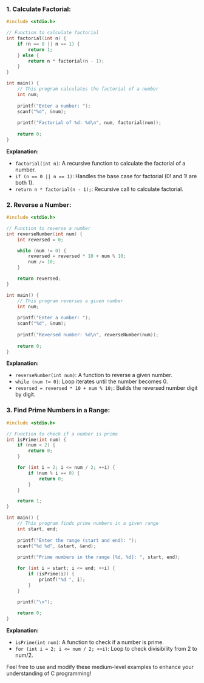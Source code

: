 ### 1. Calculate Factorial:

```c
#include <stdio.h>

// Function to calculate factorial
int factorial(int n) {
    if (n == 0 || n == 1) {
        return 1;
    } else {
        return n * factorial(n - 1);
    }
}

int main() {
    // This program calculates the factorial of a number
    int num;
    
    printf("Enter a number: ");
    scanf("%d", &num);
    
    printf("Factorial of %d: %d\n", num, factorial(num));
    
    return 0;
}
```

**Explanation:**
- `factorial(int n)`: A recursive function to calculate the factorial of a number.
- `if (n == 0 || n == 1)`: Handles the base case for factorial (0! and 1! are both 1).
- `return n * factorial(n - 1);`: Recursive call to calculate factorial.

### 2. Reverse a Number:

```c
#include <stdio.h>

// Function to reverse a number
int reverseNumber(int num) {
    int reversed = 0;

    while (num != 0) {
        reversed = reversed * 10 + num % 10;
        num /= 10;
    }

    return reversed;
}

int main() {
    // This program reverses a given number
    int num;
    
    printf("Enter a number: ");
    scanf("%d", &num);
    
    printf("Reversed number: %d\n", reverseNumber(num));
    
    return 0;
}
```

**Explanation:**
- `reverseNumber(int num)`: A function to reverse a given number.
- `while (num != 0)`: Loop iterates until the number becomes 0.
- `reversed = reversed * 10 + num % 10;`: Builds the reversed number digit by digit.

### 3. Find Prime Numbers in a Range:

```c
#include <stdio.h>

// Function to check if a number is prime
int isPrime(int num) {
    if (num < 2) {
        return 0;
    }

    for (int i = 2; i <= num / 2; ++i) {
        if (num % i == 0) {
            return 0;
        }
    }

    return 1;
}

int main() {
    // This program finds prime numbers in a given range
    int start, end;
    
    printf("Enter the range (start and end): ");
    scanf("%d %d", &start, &end);
    
    printf("Prime numbers in the range [%d, %d]: ", start, end);

    for (int i = start; i <= end; ++i) {
        if (isPrime(i)) {
            printf("%d ", i);
        }
    }

    printf("\n");
    
    return 0;
}
```

**Explanation:**
- `isPrime(int num)`: A function to check if a number is prime.
- `for (int i = 2; i <= num / 2; ++i)`: Loop to check divisibility from 2 to num/2.

Feel free to use and modify these medium-level examples to enhance your understanding of C programming!

